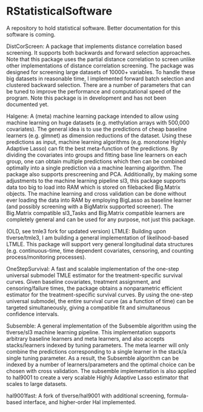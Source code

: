 # RStatisticalSoftware
A repository to hold statistical software.
Better documentation for this software is coming.

DistCorScreen:
A package that implements distance correlation based screening. It supports both backwards and forward selection approaches. 
Note that this package uses the partial distance correlation to screen unlike other implementations of distance correlation screening.
The package was designed for screening large datasets of 10000+ variables. To handle these big datasets in reasonable time,
I implemented forward batch selection and clustered backward selection. There are a number of parameters that can be tuned to improve the performance
and computational speed of the program. Note this package is in development and has not been documented yet.

Halgene:
A (meta) machine learning package intended to allow using machine learning on huge datasets (e.g. methylation arrays with 500,000 covariates).
The general idea is to use the predictions of cheap baseline learners (e.g. glmnet) as dimension reductions of the dataset. 
Using these predictions as input, machine learning algorithms (e.g. monotone Highly Adaptive Lasso) can fit the best meta-function of the predictions.
By dividing the covariates into groups and fitting base line learners on each group, one can obtain multiple predictions which then can be combined optimally
into a single prediction via a machine learning algorithm. The package also supports prescreening and PCA. 
Additionally, by making some adjustments to the machine learning pipeline sl3, this package supports data too big to load into RAM which is stored on filebacked Big.Matrix 
objects. The machine learning and cross validation can be done without ever loading the data into RAM by employing BigLasso as baseline learner 
(and possibly screening with a BigMatrix supported screener). The Big.Matrix compatible sl3_Tasks and Big.Matrix compatible learners are completely general 
and can be used for any purpose, not just this package.

(OLD, see tmle3 fork for updated version) LTMLE:
Building upon tlverse/tmle3, I am building a general implementation of likelihood-based LTMLE. This package will support very general longitudinal data structures
(e.g. continuous-time, time dependent covariates, censoring, and counting process/monitoring processes).


OneStepSurvival:
A fast and scalable implementation of the one-step universal submodel TMLE estimator for the treatment-specific survival curves. Given baseline covariates, treatment assignment,
and censoring/failure times, the package obtains a nonparametric efficient estimator for the treatment-specific survival curves. By using the one-step universal submodel,
the entire survival curve (as a function of time) can be targeted simultaneously, giving a compatible fit and simultaneous confidence intervals.

Subsemble:
A general implementation of the Subsemble algorithm using the tlverse/sl3 machine learning pipeline. This implementation supports arbitrary baseline learners and meta learners,
and also accepts stacks/learners indexed by tuning parameters. The meta learner will only combine the predictions corresponding to a single learner in the stack/a single tuning parameter.
As a result, the Subsemble algorithm can be indexed by a number of learners/parameters and the optimal choice can be chosen with cross validation.
The subsemble implementation is also applied to hal9001 to create a very scalable Highly Adaptive Lasso estimator that scales to large datasets.

hal9001fast:
A fork of tlverse/hal9001 with additional screening, formula-based interface, and higher-order Hal implemented.
